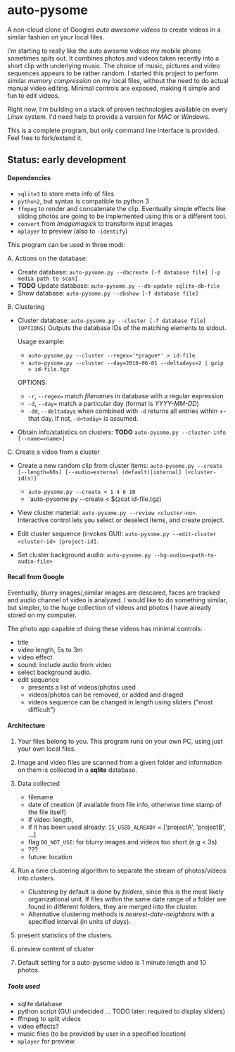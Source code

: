 auto-pysome
===========

A non-cloud clone of Googles *auto awesome videos* to create videos in a similar fashion on your local files.

I'm starting to really like the auto awsome videos my mobile phone sometimes spits out. It combines photos and videos taken recently into a short clip with underlying music. The choice of music, pictures and video sequences appears to be rather random. I started this project to perform similar *memory compression* on my local files, without the need to do actual manual video editing. Minimal controls are exposed, making it simple and fun to edit videos.

Right now, I'm building on a stack of proven technologies available on every *Linux* system. I'd need help to provide a version for *MAC* or *Windows*.

This is a complete program, but only command line interface is provided. Feel free to fork/extend it.

## Status: early development

#### Dependencies

 * `sqlite3` to store meta info of files
 * `python2`, but syntax is compatible to python 3
 * `ffmpeg` to render and concatenate the clip. Eventually simple effects like sliding photos are going to be implemented using this or a different tool.
 * `convert` from *Imagemagick* to transform input images
 * `mplayer` to preview (also to `-identify`)

This program can be used in three modi:

A. Actions on the database:
 
  * Create database: `auto-pysome.py --dbcreate [-f database file] [-p media path to scan]`
  * **TODO** Update database: `auto-pysome.py --db-update sqlite-db-file`
  * Show database: `auto-pysome.py --dbshow [-f database file]`
    
B. Clustering 
 
 * Cluster database: `auto-pysome.py --cluster [-f database file]  [OPTIONS]`
   Outputs the database IDs of the matching elements to stdout.
      
    Usage example: 
     * `auto-pysome.py --cluster --regex='*prague*' > id-file`
     * `auto-pysome.py --cluster --day=2010-06-01 --deltadays=2 | gzip > id-file.tgz`
	
              
    OPTIONS:
     * `-r`, `--regex=`  match *filenames* in database with a regular expression
     * `-d`, `--day=` match a particular day (format is *YYYY-MM-DD*)
     * `-dd`, `--deltadays` when combined with `-d` returns all entries within +- that day. If not, `-d<today>` is assumed.
       
  * Obtain info/statistics on clusters: **TODO** `auto-pysome.py --cluster-info [--name=<name>]`
    
C. Create a video from a cluster
 
  * Create a new random clip from cluster items: `auto-pysome.py --create [--length=60s] [--audio=external (default)|internal] [<cluster-id(s)]`
    - `auto-pysome.py --create < 1 4 6 10`
    - `auto-pysome.py --create < $(zcat id-file.tgz)

  * View cluster material: `auto-pysome.py --review <cluster-no>`. Interactive control lets you select or deselect items, and create project.
  * Edit cluster sequence (invokes GUI): `auto-pysome.py --edit-cluster <cluster-id> [project-id]`.
  * Set cluster background audio: `auto-pysome.py --bg-audio=<path-to-audio-file>`
    

#### Recall from Google

Eventually, blurry images/,similar images are descared, faces are tracked and audio channel of video is analyzed. 
I would like to do something similar, but simpler, to the huge collection of videos and photos I have already stored on my computer. 


The photo app capable of doing these videos has minimal controls:

 * title
 * video length, 5s to 3m
 * video effect 
 * sound: include audio from video
 * select background audio.
 * edit sequence
    - presents a list of videos/photos used
    - videos/photos can be removed, or added and draged
    - videos sequence can be changed in length using sliders ("most difficult")


#### Architecture

1. Your files belong to you. This program runs on your own PC, using just your own local files.
2. Image and video files are scanned from a given folder and information on them is collected in a **sqlite** database.
3. Data collected
    * filename
    * date of creation (if available from file info, otherwise time stamp of the file itself)
    * if video: length, 
    * if it has been used already: `IS_USED_ALREADY` = ['projectA', 'projectB', ...]
    * flag `DO_NOT_USE`: for blurry images and videos too short (e.g < 3s)
    * ???
    * future: location
4. Run a time clustering algorithm to separate the stream of photos/videos into clusters.
   * Clustering by default is done by *folders*, since this is the most likely organizational unit. If files within the same date range of a folder are found in different folders, they are merged into the cluster. 
   * Alternative clustering methods is *nearest-date-neighbors* with a specified interval (in units of *days*).

5. present statistics of the clusters. 
6. preview content of cluster
6. Default setting for a auto-pysome video is 1 minute length and 10 photos.

##### Tools used

* sqlite database
* python script (GUI undecided ... TODO later: required to display sliders)
* ffmpeg to split videos
* video effects?
* music files (to be provided by user in a specified location)
* `mplayer` for preview.

